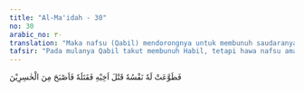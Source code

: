 ```yaml
---
title: "Al-Ma'idah - 30"
no: 30
arabic_no: ٣٠
translation: "Maka nafsu (Qabil) mendorongnya untuk membunuh saudaranya, kemudian dia pun (benar-benar) membunuhnya, maka jadilah dia termasuk orang yang rugi."
tafsir: "Pada mulanya Qabil takut membunuh Habil, tetapi hawa nafsu amarahnya selalu mendorong dan memperdayakannya, sehingga timbullah keberanian untuk membunuh saudaranya dan dilaksanakanlah niatnya tanpa memikirkan akibatnya. Setelah hal itu benar-benar terjadi, maka sebagai akibatnya Qabil menjadi orang yang rugi di dunia dan di akhirat. Di dunia ia rugi karena membunuh saudaranya yang saleh dan takwa. Dan di akhirat ia akan rugi karena tidak akan memperoleh nikmat akhirat yang disediakan bagi orang-orang muttaqin.\n\nImam as-Suddi meriwayatkan dari Ibnu Abbas, dari Murrah bin Abdillah, dan dari beberapa sahabat Nabi Muhammad saw bahwa Qabil setelah teperdaya oleh hawa nafsunya dan bertekad membunuh saudaranya, ia mencari Habil dan menemukannya di atas gunung sedang menggembala kambing, tapi ia sedang tidur, maka Qabil mengambil batu besar lalu ditimpakan kepadanya di sebuah tempat yang terbuka bernama Arak."
---
```

فَطَوَّعَتْ لَهٗ نَفْسُهٗ قَتْلَ اَخِيْهِ فَقَتَلَهٗ فَاَصْبَحَ مِنَ الْخٰسِرِيْنَ 